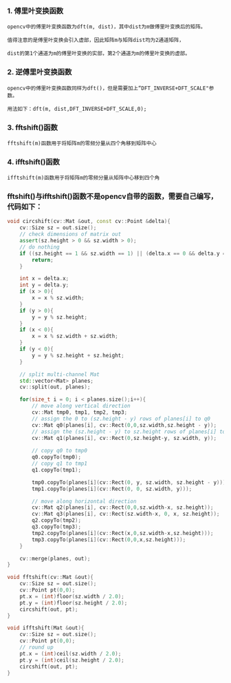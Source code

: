 ### 1. 傅里叶变换函数
	
	opencv中的傅里叶变换函数为dft(m, dist)，其中dist为m做傅里叶变换后的矩阵。
	
	值得注意的是傅里叶变换会引入虚部，因此矩阵m与矩阵dist均为2通道矩阵，
	
	dist的第1个通道为m的傅里叶变换的实部，第2个通道为m的傅里叶变换的虚部。
	
### 2. 逆傅里叶变换函数
	
	opencv中的傅里叶变换函数同样为dft()，但是需要加上“DFT_INVERSE+DFT_SCALE"参数。
	
	用法如下：dft(m, dist,DFT_INVERSE+DFT_SCALE,0);

### 3. fftshift()函数
	
	fftshift(m)函数用于将矩阵m的零频分量从四个角移到矩阵中心

### 4. ifftshift()函数

	ifftshift(m)函数用于将矩阵m的零频分量从矩阵中心移到四个角
	
### fftshift()与ifftshift()函数不是opencv自带的函数，需要自己编写，代码如下：
```c++
void circshift(cv::Mat &out, const cv::Point &delta){
    cv::Size sz = out.size();
    // check dimensions of matrix out
    assert(sz.height > 0 && sz.width > 0);
    // do nothing
    if ((sz.height == 1 && sz.width == 1) || (delta.x == 0 && delta.y == 0)){
        return;
    }

    int x = delta.x;
    int y = delta.y;
    if (x > 0){
        x = x % sz.width;
    }
    if (y > 0){
        y = y % sz.height;
    }
    if (x < 0){
        x = x % sz.width + sz.width;
    }
    if (y < 0){
        y = y % sz.height + sz.height;
    }

    // split multi-channel Mat
    std::vector<Mat> planes;
    cv::split(out, planes);

    for(size_t i = 0; i < planes.size();i++){
        // move along vertical direction
        cv::Mat tmp0, tmp1, tmp2, tmp3;
        // assign the 0 to (sz.height - y) rows of planes[i] to q0 
        cv::Mat q0(planes[i], cv::Rect(0,0,sz.width,sz.height - y));
        // assign the (sz.height - y) to sz.height rows of planes[i] to q1
        cv::Mat q1(planes[i], cv::Rect(0,sz.height-y, sz.width, y));
        
        // copy q0 to tmp0
        q0.copyTo(tmp0);
        // copy q1 to tmp1
        q1.copyTo(tmp1);

        tmp0.copyTo(planes[i](cv::Rect(0, y, sz.width, sz.height - y)));
        tmp1.copyTo(planes[i](cv::Rect(0, 0, sz.width, y)));

        // move along horizontal direction
        cv::Mat q2(planes[i], cv::Rect(0,0,sz.width-x, sz.height));
        cv::Mat q3(planes[i], cv::Rect(sz.width-x, 0, x, sz.height));
        q2.copyTo(tmp2);
        q3.copyTo(tmp3);
        tmp2.copyTo(planes[i](cv::Rect(x,0,sz.width-x,sz.height)));
        tmp3.copyTo(planes[i](cv::Rect(0,0,x,sz.height)));
    }

    cv::merge(planes, out);
}

void fftshift(cv::Mat &out){
    cv::Size sz = out.size();
    cv::Point pt(0,0);
    pt.x = (int)floor(sz.width / 2.0);
    pt.y = (int)floor(sz.height / 2.0);
    circshift(out, pt);
}

void ifftshift(Mat &out){
    cv::Size sz = out.size();
    cv::Point pt(0,0);
    // round up
    pt.x = (int)ceil(sz.width / 2.0);
    pt.y = (int)ceil(sz.height / 2.0);
    circshift(out, pt);
}
```
